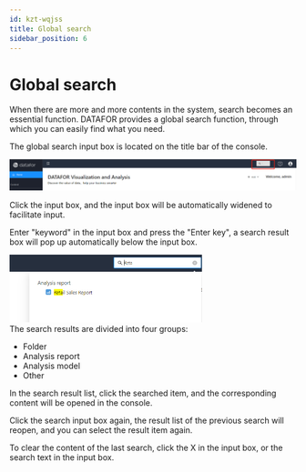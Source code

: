```yaml
---
id: kzt-wqjss
title: Global search
sidebar_position: 6
---
```

# Global search

When there are more and more contents in the system, search becomes an essential function. DATAFOR provides a global search function, through which you can easily find what you need.

The global search input box is located on the title bar of the console.

![image-20230111163837655](../../../../../static/img/en/datafor/console/image-20230111163837655.png)

Click the input box, and the input box will be automatically widened to facilitate input.

Enter "keyword" in the input box and press the "Enter key", a search result box will pop up automatically below the input box.

<div align="left"><img  src="../../../../../static/img/en/datafor/console//image-20230111163744409.png"  width="67%;" /></div>
The search results are divided into four groups:

- Folder
- Analysis report
- Analysis model
- Other

In the search result list, click the searched item, and the corresponding content will be opened in the console.

Click the search input box again, the result list of the previous search will reopen, and you can select the result item again.

To clear the content of the last search, click the X in the input box, or the search text in the input box.